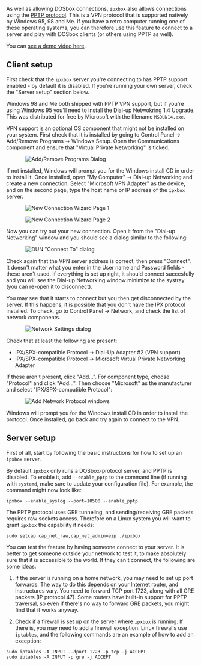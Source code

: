 As well as allowing DOSbox connections, `ipxbox` also allows connections
using the [PPTP protocol](https://en.wikipedia.org/wiki/Point-to-Point_Tunneling_Protocol).
This is a VPN protocol that is supported natively by Windows 95, 98 and
Me. If you have a retro computer running one of these operating systems,
you can therefore use this feature to connect to a server and play with
DOSbox clients (or others using PPTP as well).

You can [see a demo video here](https://www.youtube.com/watch?v=ut37z6EE5Hc).

## Client setup

First check that the `ipxbox` server you're connecting to has PPTP
support enabled - by default it is disabled. If you're running your own
server, check the "Server setup" section below.

Windows 98 and Me both shipped with PPTP VPN support, but if you're
using Windows 95 you'll need to install the Dial-up Netwokring 1.4
Upgrade. This was distributed for free by Microsoft with the filename
`MSDUN14.exe`.

VPN support is an optional OS component that might not be installed on
your system. First check that it is installed by going to Control Panel
→ Add/Remove Programs → Windows Setup. Open the Communications component
and ensure that "Virtual Private Networking" is ticked.

&nbsp;&nbsp;&nbsp;&nbsp;&nbsp;&nbsp;&nbsp;&nbsp;&nbsp;&nbsp;&nbsp;&nbsp;
![Add/Remove Programs Dialog](images/add-vpn.png)

If not installed, Windows will prompt you for the Windows install CD in
order to install it. Once installed, open "My Computer" → Dial-up
Networking and create a new connection. Select "Microsoft VPN Adapter"
as the device, and on the second page, type the host name or IP address
of the `ipxbox` server.

&nbsp;&nbsp;&nbsp;&nbsp;&nbsp;&nbsp;&nbsp;&nbsp;&nbsp;&nbsp;&nbsp;&nbsp;
![New Connection Wizard Page 1](images/create-connection1.png)

&nbsp;&nbsp;&nbsp;&nbsp;&nbsp;&nbsp;&nbsp;&nbsp;&nbsp;&nbsp;&nbsp;&nbsp;
![New Connection Wizard Page 2](images/create-connection2.png)

Now you can try out your new connection. Open it from the "Dial-up
Networking" window and you should see a dialog similar to the
following:

&nbsp;&nbsp;&nbsp;&nbsp;&nbsp;&nbsp;&nbsp;&nbsp;&nbsp;&nbsp;&nbsp;&nbsp;
![DUN "Connect To" dialog](images/dun-connect-to.png)

Check again that the VPN server address is correct, then press
"Connect". It doesn't matter what you enter in the User name and
Password fields - these aren't used. If everything is set up right, it
should connect succesfully and you will see the Dial-up Networking
window minimize to the systray (you can re-open it to disconnect).

You may see that it starts to connect but you then get disconnected by
the server. If this happens, it is possible that you don't have the IPX
protocol installed. To check, go to Control Panel → Network, and check
the list of network components.

&nbsp;&nbsp;&nbsp;&nbsp;&nbsp;&nbsp;&nbsp;&nbsp;&nbsp;&nbsp;&nbsp;&nbsp;
![Network Settings dialog](images/network-settings.png)

Check that at least the following are present:

* IPX/SPX-compatible Protocol -> Dial-Up Adapter #2 (VPN support)
* IPX/SPX-compatible Protocol -> Microsoft Virtual Private Networking Adapter

If these aren't present, click "Add...". For component type, choose
"Protocol" and click "Add...". Then choose "Microsoft" as the
manufacturer and select "IPX/SPX-compatible Protocol":

&nbsp;&nbsp;&nbsp;&nbsp;&nbsp;&nbsp;&nbsp;&nbsp;&nbsp;&nbsp;&nbsp;&nbsp;
![Add Network Protocol windows](images/add-ipx.png)

Windows will prompt you for the Windows install CD in order to install
the protocol. Once installed, go back and try again to connect to the
VPN.

## Server setup

First of all, start by following the basic instructions for how to set
up an `ipxbox` server.

By default `ipxbox` only runs a DOSbox-protocol server, and PPTP is
disabled. To enable it, add `--enable_pptp` to the command line (if
running with `systemd`, make sure to update your configuration file).
For example, the command might now look like:
```
ipxbox --enable_syslog --port=10500 --enable_pptp
```
The PPTP protocol uses GRE tunneling, and sending/receiving GRE packets
requires raw sockets access. Therefore on a Linux system you will want
to grant `ipxbox` the capability it needs:
```
sudo setcap cap_net_raw,cap_net_admin=eip ./ipxbox
```
You can test the feature by having someone connect to your server. It is
better to get someone outside your network to test it, to make absolutely
sure that it is accessible to the world. If they can't connect, the
following are some ideas:

1. If the server is running on a home network, you may need to set up port
forwards. The way to do this depends on your Internet router, and
instructures vary. You need to forward TCP port 1723, along with all GRE
packets (IP protocol 47). Some routers have built-in support for PPTP
traversal, so even if there's no way to forward GRE packets, you might
find that it works anyway.

1. Check if a firewall is set up on the server where `ipxbox` is
running. If there is, you may need to add a firewall exception. Linux
firewalls use `iptables`, and the following commands are an example of
how to add an exception:
```
sudo iptables -A INPUT --dport 1723 -p tcp -j ACCEPT
sudo iptables -A INPUT -p gre -j ACCEPT
```

